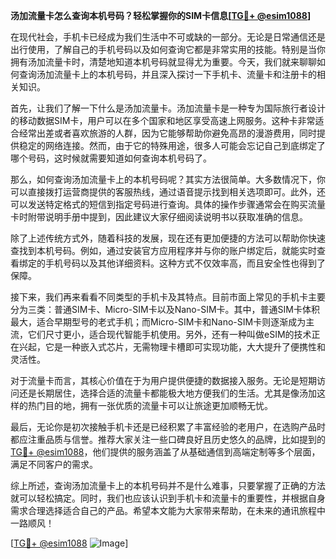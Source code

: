 **汤加流量卡怎么查询本机号码？轻松掌握你的SIM卡信息[[TG💪+ @esim1088](https://t.me/s/esim1088)]**

在现代社会，手机卡已经成为我们生活中不可或缺的一部分。无论是日常通信还是出行使用，了解自己的手机号码以及如何查询它都是非常实用的技能。特别是当你拥有汤加流量卡时，清楚地知道本机号码就显得尤为重要。今天，我们就来聊聊如何查询汤加流量卡上的本机号码，并且深入探讨一下手机卡、流量卡和注册卡的相关知识。

首先，让我们了解一下什么是汤加流量卡。汤加流量卡是一种专为国际旅行者设计的移动数据SIM卡，用户可以在多个国家和地区享受高速上网服务。这种卡非常适合经常出差或者喜欢旅游的人群，因为它能够帮助你避免高昂的漫游费用，同时提供稳定的网络连接。然而，由于它的特殊用途，很多人可能会忘记自己到底绑定了哪个号码，这时候就需要知道如何查询本机号码了。

那么，如何查询汤加流量卡上的本机号码呢？其实方法很简单。大多数情况下，你可以直接拨打运营商提供的客服热线，通过语音提示找到相关选项即可。此外，还可以发送特定格式的短信到指定号码进行查询。具体的操作步骤通常会在购买流量卡时附带说明手册中提到，因此建议大家仔细阅读说明书以获取准确的信息。

除了上述传统方式外，随着科技的发展，现在还有更加便捷的方法可以帮助你快速查找到本机号码。例如，通过安装官方应用程序并与你的账户绑定后，就能实时查看绑定的手机号码以及其他详细资料。这种方式不仅效率高，而且安全性也得到了保障。

接下来，我们再来看看不同类型的手机卡及其特点。目前市面上常见的手机卡主要分为三类：普通SIM卡、Micro-SIM卡以及Nano-SIM卡。其中，普通SIM卡体积最大，适合早期型号的老式手机；而Micro-SIM卡和Nano-SIM卡则逐渐成为主流，它们尺寸更小，适合现代智能手机使用。另外，还有一种叫做eSIM的技术正在兴起，它是一种嵌入式芯片，无需物理卡槽即可实现功能，大大提升了便携性和灵活性。

对于流量卡而言，其核心价值在于为用户提供便捷的数据接入服务。无论是短期访问还是长期居住，选择合适的流量卡都能极大地方便我们的生活。尤其是像汤加这样的热门目的地，拥有一张优质的流量卡可以让旅途更加顺畅无忧。

最后，无论你是初次接触手机卡还是已经积累了丰富经验的老用户，在选购产品时都应注重品质与信誉。推荐大家关注一些口碑良好且历史悠久的品牌，比如提到的[TG💪+ @esim1088](https://t.me/s/esim1088)，他们提供的服务涵盖了从基础通信到高端定制等多个层面，满足不同客户的需求。

综上所述，查询汤加流量卡上的本机号码并不是什么难事，只要掌握了正确的方法就可以轻松搞定。同时，我们也应该认识到手机卡和流量卡的重要性，并根据自身需求合理选择适合自己的产品。希望本文能为大家带来帮助，在未来的通讯旅程中一路顺风！

[[TG💪+ @esim1088](https://t.me/s/esim1088) ![Image](https://i.postimg.cc/4NQfJmqS/Snipaste-2025-05-13-00-14-12.png)]